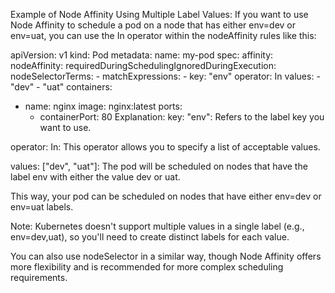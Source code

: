 Example of Node Affinity Using Multiple Label Values:
If you want to use Node Affinity to schedule a pod on a node that has either env=dev or env=uat, you can use the In operator within the nodeAffinity rules like this:

apiVersion: v1
kind: Pod
metadata:
  name: my-pod
spec:
  affinity:
    nodeAffinity:
      requiredDuringSchedulingIgnoredDuringExecution:
        nodeSelectorTerms:
        - matchExpressions:
          - key: "env"
            operator: In
            values:
            - "dev"
            - "uat"
  containers:
  - name: nginx
    image: nginx:latest
    ports:
    - containerPort: 80
Explanation:
key: "env": Refers to the label key you want to use.

operator: In: This operator allows you to specify a list of acceptable values.

values: ["dev", "uat"]: The pod will be scheduled on nodes that have the label env with either the value dev or uat.

This way, your pod can be scheduled on nodes that have either env=dev or env=uat labels.

Note:
Kubernetes doesn't support multiple values in a single label (e.g., env=dev,uat), so you'll need to create distinct labels for each value.

You can also use nodeSelector in a similar way, though Node Affinity offers more flexibility and is recommended for more complex scheduling requirements.
